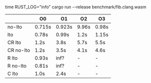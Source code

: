 time RUST_LOG="info" cargo run --release benchmark/fib.clang.wasm

| | O0 | O1 | O2 | O3 |
|---|---|---|---|---|
| no-lto | 0.715s | 0.923s | 9.96s | 0.98s |
| lto | 0.78s | 0.99s | 1.2s | 1.15s |
| CR lto | 1.2s | 3.8s | 5.7s | 5.5s |
| CR no-lto | 1.2s | 3.5s | 4.1s | 4.6s |
| R lto | 0.93s | inf? | - | - |
| R no-lto  | 0.81s | inf? | - | - |
| C lto | 1.0s | 2.4s | - | - |